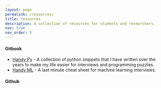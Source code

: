 ```yaml
---
layout: page
permalink: /resources/
title: resources
description: A collection of resources for students and researchers.
nav: true
nav_order: 5
---
```


#### Gitbook

- [Handy Py](https://prasadshreyas.github.io/handy-py/intro.html) - A collection of python snippets that I have written over the years to make my life easier for interviews and programming puzzles.
- [Handy ML](https://prasadshreyas.github.io/handy-ml/intro.html) - A last minute cheat sheet for machine learning interviews.

#### Github